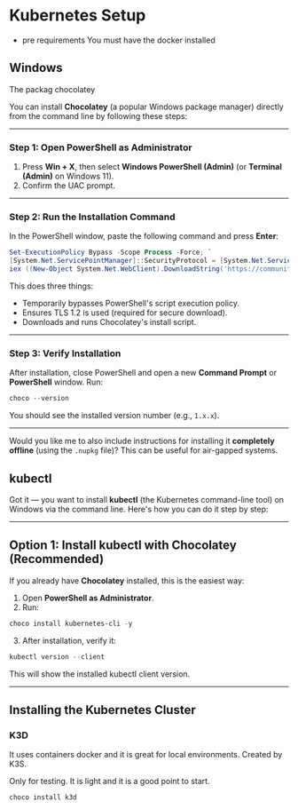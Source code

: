 
# Kubernetes Setup

- pre requirements
You must have the docker installed

## Windows

The packag  chocolatey

You can install **Chocolatey** (a popular Windows package manager) directly from the command line by following these steps:

---

### **Step 1: Open PowerShell as Administrator**

1. Press **Win + X**, then select **Windows PowerShell (Admin)** (or **Terminal (Admin)** on Windows 11).
2. Confirm the UAC prompt.

---



### **Step 2: Run the Installation Command**

In the PowerShell window, paste the following command and press **Enter**:

```powershell
Set-ExecutionPolicy Bypass -Scope Process -Force; `
[System.Net.ServicePointManager]::SecurityProtocol = [System.Net.ServicePointManager]::SecurityProtocol -bor 3072; `
iex ((New-Object System.Net.WebClient).DownloadString('https://community.chocolatey.org/install.ps1'))
```

This does three things:

* Temporarily bypasses PowerShell's script execution policy.
* Ensures TLS 1.2 is used (required for secure download).
* Downloads and runs Chocolatey's install script.

---



### **Step 3: Verify Installation**

After installation, close PowerShell and open a new **Command Prompt** or **PowerShell** window. Run:

```powershell
choco --version
```

You should see the installed version number (e.g., `1.x.x`).

---

Would you like me to also include instructions for installing it **completely offline** (using the `.nupkg` file)? This can be useful for air-gapped systems.



## kubectl

Got it — you want to install **kubectl** (the Kubernetes command-line tool) on Windows via the command line. Here's how you can do it step by step:

---

## **Option 1: Install kubectl with Chocolatey (Recommended)**

If you already have **Chocolatey** installed, this is the easiest way:

1. Open **PowerShell as Administrator**.
2. Run:

```powershell
choco install kubernetes-cli -y
```

3. After installation, verify it:

```powershell
kubectl version --client
```

This will show the installed kubectl client version.

---


## Installing the Kubernetes Cluster

### K3D

It uses containers docker and it is great for local environments.
Created by K3S. 

Only for testing. It is light and it is a good point to start.

```powershell
choco install k3d
```